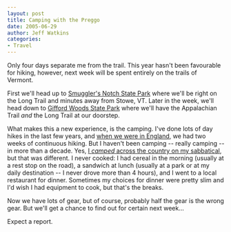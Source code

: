 ```yaml
---
layout: post
title: Camping with the Preggo
date: 2005-06-29
author: Jeff Watkins
categories:
- Travel
---
```


Only four days separate me from the trail. This year hasn't been favourable for hiking, however, next week will be spent entirely on the trails of Vermont.

First we'll head up to [Smuggler's Notch State Park][smugglers] where we'll be right on the Long Trail and minutes away from Stowe, VT. Later in the week, we'll head down to [Gifford Woods State Park][gifford] where we'll have the Appalachian Trail *and* the Long Trail at our doorstep.

What makes this a new experience, is the camping. I've done lots of day hikes in the last few years, and [when we were in England][honeymoon], we had two weeks of continuous hiking. But I haven't been camping -- really camping -- in more than a decade. Yes, [I *camped* across the country on my sabbatical][sabbatical], but that was different. I never cooked: I had cereal in the morning (usually at a rest stop on the road), a sandwich at lunch (usually at a park or at my daily destination -- I never drove more than 4 hours), and I went to a local restaurant for dinner. Sometimes my choices for dinner were pretty slim and I'd wish I had equipment to cook, but that's the breaks.

Now we have lots of gear, but of course, probably half the gear is the wrong gear. But we'll get a chance to find out for certain next week...

Expect a report.


[smugglers]: http://www.vtstateparks.com/htm/smugglers.cfm
[gifford]: http://www.vtstateparks.com/htm/gifford.cfm
[honeymoon]: /honeymoon-in-the-cotswolds/index.html
[sabbatical]: /2002/07/the-big-update